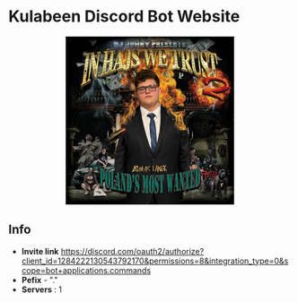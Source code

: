 # Kulabeen Discord Bot Website

<p align="center">
    <img src="static/WelcomePage/logo.png" width="300px">
</p>

## Info

- **Invite link**  https://discord.com/oauth2/authorize?client_id=1284222130543792170&permissions=8&integration_type=0&scope=bot+applications.commands
- **Pefix** - "."
- **Servers** : 1
